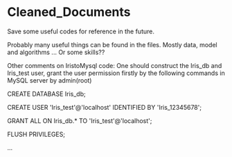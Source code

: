 # Cleaned_Documents
Save some useful codes for reference in the future.

Probably many useful things can be found in the files.
Mostly data, model and algorithms ...
Or some skills??

Other comments on IristoMysql code:
One should construct the Iris_db and Iris_test user, grant the user permission firstly by the following commands in MySQL server by admin(root)

CREATE DATABASE Iris_db;

CREATE USER 'Iris_test'@'localhost' IDENTIFIED BY 'Iris_12345678';

GRANT ALL ON Iris_db.* TO 'Iris_test'@'localhost';

FLUSH PRIVILEGES;

...
